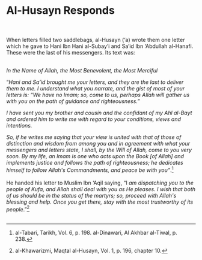 Al-Husayn Responds
==================

   
    
 When letters filled two saddlebags, al-Husayn (‘a) wrote them one
letter which he gave to Hani Ibn Hani al-Subay’i and Sa’id Ibn ‘Abdullah
al-Hanafi. These were the last of his messengers. Its text was:  
  

*In the Name of Allah, the Most Benevolent, the Most Merciful*

“*Hani and Sa’id brought me your letters, and they are the last to
deliver them to me. I understand what you narrate, and the gist of most
of your letters is: “We have no Imam; so, come to us, perhaps Allah will
gather us with you on the path of guidance and righteousness.”*

*I have sent you my brother and cousin and the confidant of my Ahl
al-Bayt and ordered him to write me with regard to your conditions,
views and intentions.*

*So, if he writes me saying that your view is united with that of those
of distinction and wisdom from among you and in agreement with what your
messengers and letters state, I shall, by the Will of Allah, come to you
very soon. By my life, an Imam is one who acts upon the Book [of Allah]
and implements justice and follows the path of righteousness; he
dedicates himself to follow Allah's Commandments, and peace be with
you”*.[^1]  
    
 He handed his letter to Muslim Ibn ‘Aqil saying, “I *am dispatching you
to the people of Kufa, and Allah shall deal with you as He pleases. I
wish that both of us should be in the status of the martyrs; so, proceed
with Allah's blessing and help. Once you get there, stay with the most
trustworthy of its people*.”[^2]  
  

[^1]: al-Tabari, Tarikh, Vol. 6, p. 198. al-Dinawari, Al Akhbar
al-Tiwal, p. 238.

[^2]: al-Khawarizmi, Maqtal al-Husayn, Vol. 1, p. 196, chapter 10.


